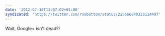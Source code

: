 ```yaml
---
date: '2012-07-18T13:07:02+01:00'
syndicated: 'https://twitter.com/roobottom/status/225566849323114497'
---
```

Wait, Google+ isn't dead?!
